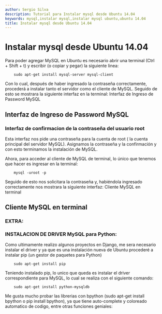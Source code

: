 ```yaml
---
author: Sergio Silva
description: Tutorial para Instalar mysql desde Ubuntu 14.04
keywords: mysql,instalar mysql,instalar mysql ubuntu,ubuntu 14.04
title: Instalar mysql desde Ubuntu 14.04
---
```


# Instalar mysql desde Ubuntu 14.04

Para poder agregar MySQL en Ubuntu es necesario abrir una terminal (Ctrl + Shift + t) y escribir (o copiar y pegar) la siguiente linea:
~~~~
    sudo apt-get install mysql-server mysql-client
~~~~

Con lo cual, después de haber ingresado la contraseña correctamente, procederá a instalar tanto el servidor como el cliente de MySQL. Seguido de esto se mostrara la siguiente interfaz en la terminal:
Interfaz de Ingreso de Password MySQL

## Interfaz de Ingreso de Password MySQL
### Interfaz de confirmacion de la contraseña del usuario root

Esta interfaz nos pide una contraseña para la cuenta de root ( la cuenta principal del servidor MySQL). Asignamos la contraseña y la confirmación y con esto terminamos la instalación de MySQL.

Ahora, para acceder al cliente de MySQL de terminal, lo único que tenemos que hacer es ingresar en la terminal:
~~~~
    mysql -uroot -p
~~~~
Seguido de esto nos solicitara la contraseña y, habiéndola ingresado correctamente nos mostrara la siguiente interfaz:
Cliente MySQL en terminal

## Cliente MySQL en terminal

### EXTRA:

### INSTALACION DE  DRIVER MySQL para Python:

Como ultimamente realizo algunos proyectos en Django, me sera necesario instalar el driver y ya que es una instalación nueva de Ubuntu procederé a instalar pip (un gestor de paquetes para Python)
~~~~
    sudo apt-get install pip
~~~~
Teniendo instalado pip, lo unico que queda es instalar el driver correspondiente para MySQL, lo cual se realiza con el siguiente comando:
~~~~
    sudo apt-get install python-mysqldb
~~~~
Me gusta mucho probar las librerias con bpython (sudo apt-get install bpython o pip install bpython), ya que tiene auto-complete y coloreado automatico de codigo, entre otras funciones geniales:
